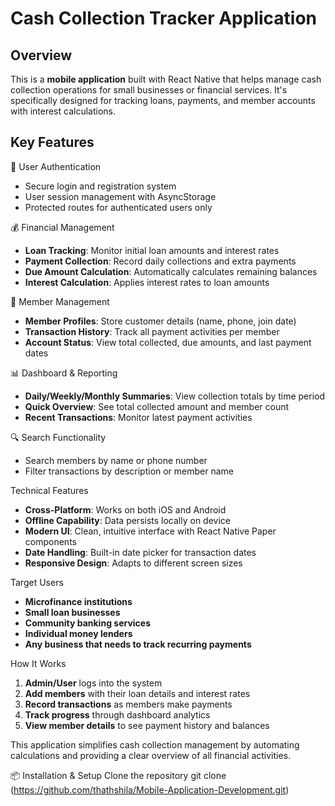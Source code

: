 # Cash Collection Tracker Application

## Overview
This is a **mobile application** built with React Native that helps manage cash collection operations for small businesses or financial services. It's specifically designed for tracking loans, payments, and member accounts with interest calculations.

## Key Features

🔐 User Authentication
- Secure login and registration system
- User session management with AsyncStorage
- Protected routes for authenticated users only

💰 Financial Management
- **Loan Tracking**: Monitor initial loan amounts and interest rates
- **Payment Collection**: Record daily collections and extra payments
- **Due Amount Calculation**: Automatically calculates remaining balances
- **Interest Calculation**: Applies interest rates to loan amounts

👥 Member Management
- **Member Profiles**: Store customer details (name, phone, join date)
- **Transaction History**: Track all payment activities per member
- **Account Status**: View total collected, due amounts, and last payment dates

📊 Dashboard & Reporting
- **Daily/Weekly/Monthly Summaries**: View collection totals by time period
- **Quick Overview**: See total collected amount and member count
- **Recent Transactions**: Monitor latest payment activities

🔍 Search Functionality
- Search members by name or phone number
- Filter transactions by description or member name

Technical Features
- **Cross-Platform**: Works on both iOS and Android
- **Offline Capability**: Data persists locally on device
- **Modern UI**: Clean, intuitive interface with React Native Paper components
- **Date Handling**: Built-in date picker for transaction dates
- **Responsive Design**: Adapts to different screen sizes

Target Users
- **Microfinance institutions**
- **Small loan businesses**
- **Community banking services**
- **Individual money lenders**
- **Any business that needs to track recurring payments**

How It Works
1. **Admin/User** logs into the system
2. **Add members** with their loan details and interest rates
3. **Record transactions** as members make payments
4. **Track progress** through dashboard analytics
5. **View member details** to see payment history and balances

This application simplifies cash collection management by automating calculations and providing a clear overview of all financial activities.


📦 Installation & Setup
Clone the repository
git clone (https://github.com/thathshila/Mobile-Application-Development.git)
